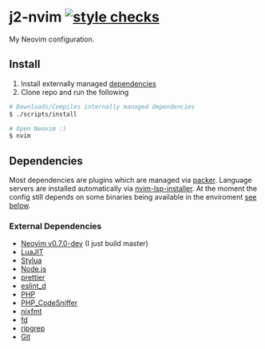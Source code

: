 # j2-nvim [![style checks](https://github.com/malinoskj2/j2-nvim/actions/workflows/check-style.yml/badge.svg?branch=main)](https://github.com/malinoskj2/j2-nvim/actions/workflows/check-style.yml)

My Neovim configuration.

## Install

1. Install externally managed [dependencies](#external-dependencies)
2. Clone repo and run the following

```zsh
# Downloads/Compiles internally managed dependencies
$ ./scripts/install

# Open Neovim :)
$ nvim
```

## Dependencies

Most dependencies are plugins which are managed via [packer](https://github.com/wbthomason/packer.nvim). Language servers are installed automatically via [nvim-lsp-installer](https://github.com/williamboman/nvim-lsp-installer). At the moment the config still depends on some binaries being available in the enviroment [see below](#external-dependencies).

### External Dependencies

- [Neovim v0.7.0-dev](https://github.com/neovim/neovim) (I just build master)
- [LuaJIT](https://luajit.org/)
- [Stylua](https://github.com/johnnymorganz/stylua)
- [Node.js](https://nodejs.org)
- [prettier](https://prettier.io/)
- [eslint_d](https://github.com/mantoni/eslint_d.js/)
- [PHP](https://www.php.net/)
- [PHP_CodeSniffer](https://github.com/squizlabs/PHP_CodeSniffer)
- [nixfmt](https://github.com/serokell/nixfmt)
- [fd](https://github.com/sharkdp/fd)
- [ripgrep](https://github.com/BurntSushi/ripgrep)
- [Git](https://git-scm.com/)
